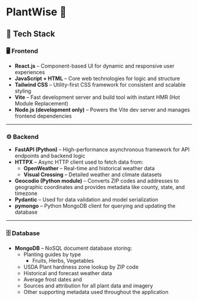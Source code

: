 # PlantWise 🌱

## 🧱 Tech Stack

### 🖥️ Frontend
- **React.js** – Component-based UI for dynamic and responsive user experiences  
- **JavaScript + HTML** – Core web technologies for logic and structure  
- **Tailwind CSS** – Utility-first CSS framework for consistent and scalable styling  
- **Vite** – Fast development server and build tool with instant HMR (Hot Module Replacement)  
- **Node.js (development only)** – Powers the Vite dev server and manages frontend dependencies

---

### ⚙️ Backend
- **FastAPI (Python)** – High-performance asynchronous framework for API endpoints and backend logic  
- **HTTPX** – Async HTTP client used to fetch data from:
  - **OpenWeather** – Real-time and historical weather data  
  - **Visual Crossing** – Detailed weather and climate datasets  
- **Geocodio (Python module)** – Converts ZIP codes and addresses to geographic coordinates and provides metadata like county, state, and timezone  
- **Pydantic** – Used for data validation and model serialization  
- **pymongo** – Python MongoDB client for querying and updating the database

---

### 🗄️ Database
- **MongoDB** – NoSQL document database storing:
  - Planting guides by type
    - Fruits, Herbs, Vegetables
  - USDA Plant hardiness zone lookup by ZIP code
  - Historical and forecast weather data
  - Average frost dates and 
  - Sources and attribution for all plant data and imagery  
  - Other supporting metadata used throughout the application
